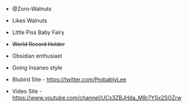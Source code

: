 - @Zoro-Walnuts
- Likes Walnuts
- Little Piss Baby Fairy
- ~~World Record Holder~~
- Obsidian enthusiast
- Going Insaneo style

- Blubird Site - https://twitter.com/ProbablyLee
- Video Site - https://www.youtube.com/channel/UCs3ZBJHda_M8r7YSx2SOZrw


<!---
Zoro-Walnuts/Zoro-Walnuts is a ✨ special ✨ repository because its `README.md` (this file) appears on your GitHub profile.
You can click the Preview link to take a look at your changes.
--->

